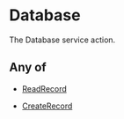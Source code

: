 # Database

The Database service action.

## Any of

- [ReadRecord](/api/automation/action/service/database/readrecord)

- [CreateRecord](/api/automation/action/service/database/createrecord)
